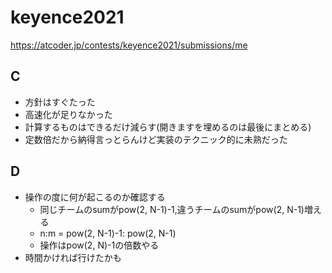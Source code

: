# keyence2021

https://atcoder.jp/contests/keyence2021/submissions/me

## C

- 方針はすぐたった
- 高速化が足りなかった
- 計算するものはできるだけ減らす(開きますを埋めるのは最後にまとめる)
- 定数倍だから納得言っとらんけど実装のテクニック的に未熟だった

## D

- 操作の度に何が起こるのか確認する
  - 同じチームのsumがpow(2, N-1)-1,違うチームのsumがpow(2, N-1)増える
  - n:m = pow(2, N-1)-1: pow(2, N-1)
  - 操作はpow(2, N)-1の倍数やる
- 時間かければ行けたかも
